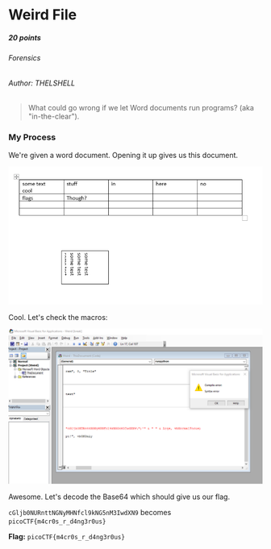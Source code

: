 # Weird File
##### 20 points
###### Forensics
###### Author: THELSHELL

> What could go wrong if we let Word documents run programs? (aka "in-the-clear").

### My Process

We're given a word document. Opening it up gives us this document.

![word](https://github.com/EmeraldEntities/ctf-writeups/blob/main/picoctf%202021/weird-file/writeup-files/macaroni1.PNG?raw=true)

Cool. Let's check the macros:

![macro time](https://github.com/EmeraldEntities/ctf-writeups/blob/main/picoctf%202021/weird-file/writeup-files/macaroni2.PNG?raw=true)

Awesome. Let's decode the Base64 which should give us our flag.

`cGljb0NURnttNGNyMHNfcl9kNG5nM3IwdXN9` becomes `picoCTF{m4cr0s_r_d4ng3r0us}`

**Flag:** `picoCTF{m4cr0s_r_d4ng3r0us}`
